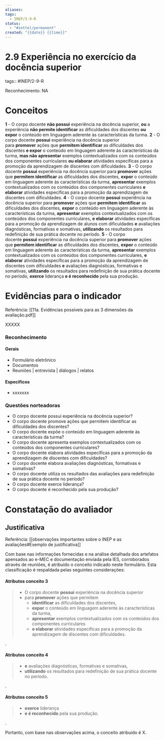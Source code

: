 ```yaml
---
aliases: 
tags:
  - INEP/2-9-R
status:
  - "#zettel/permanent"
created: "{{date}} {{time}}"
---
```

# 2.9 Experiência no exercício da docência superior

tags:: #INEP/2-9-R

Reconhecimento: NA

# Conceitos

**1** - O corpo docente **não possui** experiência na docência superior, **ou** a experiência **não permite identificar** as dificuldades dos discentes **ou expor** o conteúdo em linguagem aderente às características da turma.
**2** - O corpo docente **possui** experiência na docência superior para **promover** ações que **permitem identificar** as dificuldades dos discentes **e expor** o conteúdo em linguagem aderente às características da turma, **mas não apresentar** exemplos contextualizados com os conteúdos dos componentes curriculares **ou elaborar** atividades específicas para a promoção da aprendizagem de discentes com dificuldades.
**3** - O corpo docente **possui** experiência na docência superior para **promover** ações que **permitem identificar** as dificuldades dos discentes, **expor** o conteúdo em linguagem aderente às características da turma, **apresentar** exemplos contextualizados com os conteúdos dos componentes curriculares **e elaborar** atividades específicas para a promoção da aprendizagem de discentes com dificuldades.
**4** - O corpo docente **possui** experiência na docência superior para **promover** ações que **permitem identificar** as dificuldades dos discentes, **expor** o conteúdo em linguagem aderente às características da turma, **apresentar** exemplos contextualizados com os conteúdos dos componentes curriculares, **e elaborar** atividades específicas para a promoção da aprendizagem de alunos com dificuldades **e** avaliações diagnósticas, formativas e somativas, **utilizando** os resultados para redefinição de sua prática docente no período.
**5** - O corpo docente **possui** experiência na docência superior para **promover** ações que **permitem identificar** as dificuldades dos discentes, **expor** o conteúdo em linguagem aderente às características da turma, **apresentar** exemplos contextualizados com os conteúdos dos componentes curriculares, **e elaborar** atividades específicas para a promoção da aprendizagem de discentes com dificuldades **e** avaliações diagnósticas, formativas e somativas, **utilizando** os resultados para redefinição de sua prática docente no período, **exerce** liderança **e é reconhecido** pela sua produção.

# Evidências para o indicador

Referência: [[11a. Evidências possíveis para as 3 dimensões da avaliação.pdf]]

XXXXX

### Reconhecimento

#### Gerais

- Formulário eletrônico
- Documentos
- Reuniões | entrevista | diálogos | relatos

#### Específicos

- xxxxxxx

### Questões norteadoras

- O corpo docente possui experiência na docência superior?
- O corpo docente promove ações que permitem identificar as dificuldades dos discentes?
- O corpo docente expõe o conteúdo em linguagem aderente às características da turma?
- O corpo docente apresenta exemplos contextualizados com os conteúdos dos componentes curriculares?
- O corpo docente elabora atividades específicas para a promoção da aprendizagem de discentes com dificuldades?
- O corpo docente elabora avaliações diagnósticas, formativas e somativas?
- O corpo docente utiliza os resultados das avaliações para redefinição de sua prática docente no período?
- O corpo docente exerce liderança?
- O corpo docente é reconhecido pela sua produção?

# Constatação do avaliador

## Justificativa

Referência: [[observações importantes sobre o INEP e as avaliações#Exemplo de justificativa]]

Com base nas informações fornecidas e na análise detalhada dos artefatos apensados ao e-MEC e documentação enviada pela IES, corroborados através de reuniões, é atribuído o conceito indicado neste formulário. Esta classificação é respaldada pelas seguintes considerações:

#### Atributos conceito 3

> - O corpo docente **possui** experiência na docência superior
> - para **promover** ações que permitem
>  	- **identificar** as dificuldades dos discentes,
>  	- **expor** o conteúdo em linguagem aderente às características da turma,
>  	- **apresentar** exemplos contextualizados com os conteúdos dos componentes curriculares
>  	- **e elaborar** atividades específicas para a promoção da aprendizagem de discentes com dificuldades.

.

#### Atributos conceito 4

> - **e** avaliações diagnósticas, formativas e somativas,
> - **utilizando** os resultados para redefinição de sua prática docente no período.

.

#### Atributos conceito 5

> - **exerce** liderança
> - **e é reconhecido** pela sua produção.

.

Portanto, com base nas observações acima, o conceito atribuído é X.
